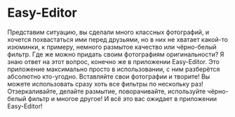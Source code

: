 # Easy-Editor
Представим ситуацию, вы сделали много классных фотографий, и хочется похвастаться ими перед друзьями, но в них не хватает какой-то изюминки, к примеру, немного размытое качество или чёрно-белый фильтр. Где же можно придать своим фотографиям оригинальности? Я знаю ответ на этот вопрос, конечно же в приложении Easy-Editor. Это приложение максимально просто в использовании, с ним разберётся абсолютно кто-угодно. Вставляйте свои фотографии и творите! Вы можете использовать сразу хоть все фильтры по нескольку раз! Отзеркаливайте, делайте размытие, поворачивайте, используйте чёрно-белый фильтр и многое другое! И всё это вас ожидает в приложении Easy-Editor!
